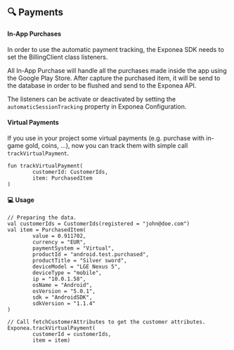 ## 🔍 Payments

#### In-App Purchases

In order to use the automatic payment tracking, the Exponea SDK needs to set the BillingClient class listeners.

All In-App Purchase will handle all the purchases made inside the
app using the Google Play Store. After capture the purchased item, it will be send to the database in order to be flushed and send to the Exponea API.

The listeners can be activate or deactivated by setting the `automaticSessionTracking` property in Exponea Configuration.

#### Virtual Payments

If you use in your project some virtual payments (e.g. purchase with in-game gold, coins, ...), now you can track them with simple call `trackVirtualPayment`.

```
fun trackVirtualPayment(
        customerId: CustomerIds,
        item: PurchasedItem
)
```

#### 💻 Usage
```
// Preparing the data.
val customerIds = CustomerIds(registered = "john@doe.com")
val item = PurchasedItem(
        value = 0.911702,
        currency = "EUR",
        paymentSystem = "Virtual",
        productId = "android.test.purchased",
        productTitle = "Silver sword",
        deviceModel = "LGE Nexus 5",
        deviceType = "mobile",
        ip = "10.0.1.58",
        osName = "Android",
        osVersion = "5.0.1",
        sdk = "AndroidSDK",
        sdkVersion = "1.1.4"
)

// Call fetchCustomerAttributes to get the customer attributes.
Exponea.trackVirtualPayment(
        customerId = customerIds,
        item = item)
```

